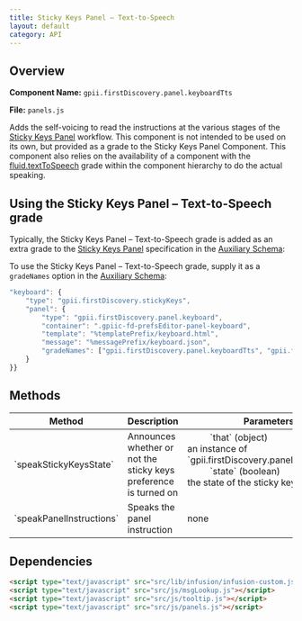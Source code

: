 ```yaml
---
title: Sticky Keys Panel – Text-to-Speech
layout: default
category: API
---
```


## Overview

**Component Name:** `gpii.firstDiscovery.panel.keyboardTts`

**File:** `panels.js`

Adds the self-voicing to read the instructions at the various stages of the
[Sticky Keys Panel](keyboard.md) workflow. This component is not intended to be used on its own,
but provided as a grade to the Sticky Keys Panel Component. This component also relies on the
availability of a component with the
[fluid.textToSpeech](http://docs.fluidproject.org/infusion/development/TextToSpeechAPI.html)
grade within the component hierarchy to do the actual speaking.

## Using the Sticky Keys Panel – Text-to-Speech grade

Typically, the Sticky Keys Panel – Text-to-Speech grade is added as an extra grade to the [Sticky Keys Panel](keyboard.md) specification in the [Auxiliary Schema](http://docs.fluidproject.org/infusion/development/AuxiliarySchemaForPreferencesFramework.html):

To use the Sticky Keys Panel – Text-to-Speech grade, supply it as a `gradeNames` option
in the [Auxiliary Schema](http://docs.fluidproject.org/infusion/development/AuxiliarySchemaForPreferencesFramework.html):

```javascript
"keyboard": {
    "type": "gpii.firstDiscovery.stickyKeys",
    "panel": {
        "type": "gpii.firstDiscovery.panel.keyboard",
        "container": ".gpiic-fd-prefsEditor-panel-keyboard",
        "template": "%templatePrefix/keyboard.html",
        "message": "%messagePrefix/keyboard.json",
        "gradeNames": ["gpii.firstDiscovery.panel.keyboardTts", "gpii.firstDiscovery.panel.keyboard.prefEditorConnection"]
    }
}}
```


## Methods

<table>
    <thead>
        <tr><th>Method</th><th>Description</th><th>Parameters</th></tr>
    </thead>
    <tbody>
        <tr>
            <td>`speakStickyKeysState`</td>
            <td>Announces whether or not the sticky keys preference is turned on</td>
            <td>
                <dl>
                    <dd>`that` (object)</dd>
                    <dt>an instance of `gpii.firstDiscovery.panel.keyboardTts`</dt>
                    <dd>`state` (boolean)</dd>
                    <dt>the state of the sticky keys preference</dt>
                </dl>
            </td>
        </tr>
        <tr>
            <td>`speakPanelInstructions`</td>
            <td>Speaks the panel instruction</td>
            <td>none</td>
        </tr>
    </tbody>
</table>

## Dependencies

```html
<script type="text/javascript" src="src/lib/infusion/infusion-custom.js"></script>
<script type="text/javascript" src="src/js/msgLookup.js"></script>
<script type="text/javascript" src="src/js/tooltip.js"></script>
<script type="text/javascript" src="src/js/panels.js"></script>
```

